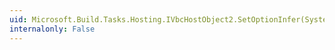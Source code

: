 ```yaml
---
uid: Microsoft.Build.Tasks.Hosting.IVbcHostObject2.SetOptionInfer(System.Boolean)
internalonly: False
---
```

